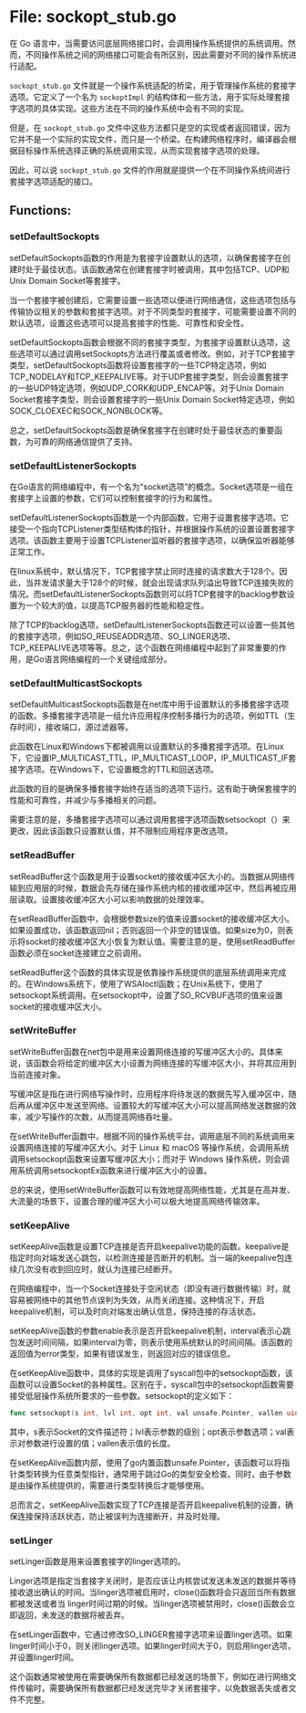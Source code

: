 # File: sockopt_stub.go

在 Go 语言中，当需要访问底层网络接口时，会调用操作系统提供的系统调用。然而，不同操作系统之间的网络接口可能会有所区别，因此需要对不同的操作系统进行适配。

`sockopt_stub.go` 文件就是一个操作系统适配的桥梁，用于管理操作系统的套接字选项。它定义了一个名为 `sockoptImpl` 的结构体和一些方法，用于实际处理套接字选项的具体实现。这些方法在不同的操作系统中会有不同的实现。

但是，在 `sockopt_stub.go` 文件中这些方法都只是空的实现或者返回错误，因为它并不是一个实际的实现文件，而只是一个桥梁。在构建网络程序时，编译器会根据目标操作系统选择正确的系统调用实现，从而实现套接字选项的处理。

因此，可以说 `sockopt_stub.go` 文件的作用就是提供一个在不同操作系统间进行套接字选项适配的接口。

## Functions:

### setDefaultSockopts

setDefaultSockopts函数的作用是为套接字设置默认的选项，以确保套接字在创建时处于最佳状态。该函数通常在创建套接字时被调用，其中包括TCP、UDP和Unix Domain Socket等套接字。

当一个套接字被创建后，它需要设置一些选项以便进行网络通信，这些选项包括与传输协议相关的参数和套接字选项。对于不同类型的套接字，可能需要设置不同的默认选项，设置这些选项可以提高套接字的性能、可靠性和安全性。 

setDefaultSockopts函数会根据不同的套接字类型，为套接字设置默认选项，这些选项可以通过调用setSockopts方法进行覆盖或者修改。例如，对于TCP套接字类型，setDefaultSockopts函数将设置套接字的一些TCP特定选项，例如TCP_NODELAY和TCP_KEEPALIVE等。对于UDP套接字类型，则会设置套接字的一些UDP特定选项，例如UDP_CORK和UDP_ENCAP等。对于Unix Domain Socket套接字类型，则会设置套接字的一些Unix Domain Socket特定选项，例如SOCK_CLOEXEC和SOCK_NONBLOCK等。

总之，setDefaultSockopts函数是确保套接字在创建时处于最佳状态的重要函数，为可靠的网络通信提供了支持。



### setDefaultListenerSockopts

在Go语言的网络编程中，有一个名为“socket选项”的概念。Socket选项是一组在套接字上设置的参数，它们可以控制套接字的行为和属性。

setDefaultListenerSockopts函数是一个内部函数，它用于设置套接字选项。它接受一个指向TCPListener类型结构体的指针，并根据操作系统的设置设置套接字选项。该函数主要用于设置TCPListener监听器的套接字选项，以确保监听器能够正常工作。

在linux系统中，默认情况下，TCP套接字禁止同时连接的请求数大于128个。因此，当并发请求量大于128个的时候，就会出现请求队列溢出导致TCP连接失败的情况。而setDefaultListenerSockopts函数则可以将TCP套接字的backlog参数设置为一个较大的值，以提高TCP服务器的性能和稳定性。

除了TCP的backlog选项，setDefaultListenerSockopts函数还可以设置一些其他的套接字选项，例如SO_REUSEADDR选项、SO_LINGER选项、TCP_KEEPALIVE选项等等。总之，这个函数在网络编程中起到了非常重要的作用，是Go语言网络编程的一个关键组成部分。



### setDefaultMulticastSockopts

setDefaultMulticastSockopts函数是在net库中用于设置默认的多播套接字选项的函数。多播套接字选项是一组允许应用程序控制多播行为的选项，例如TTL（生存时间），接收端口，源过滤器等。

此函数在Linux和Windows下都被调用以设置默认的多播套接字选项。在Linux下，它设置IP_MULTICAST_TTL，IP_MULTICAST_LOOP，IP_MULTICAST_IF套接字选项。在Windows下，它设置概念的TTL和回送选项。

此函数的目的是确保多播套接字始终在适当的选项下运行。这有助于确保套接字的性能和可靠性，并减少与多播相关的问题。

需要注意的是，多播套接字选项可以通过调用套接字选项函数setsockopt（）来更改，因此该函数只设置默认值，并不限制应用程序更改选项。



### setReadBuffer

setReadBuffer这个函数是用于设置socket的接收缓冲区大小的。当数据从网络传输到应用层的时候，数据会先存储在操作系统内核的接收缓冲区中，然后再被应用层读取。设置接收缓冲区大小可以影响数据的处理效率。

在setReadBuffer函数中，会根据参数size的值来设置socket的接收缓冲区大小。如果设置成功，该函数返回nil；否则返回一个非空的错误值。如果size为0，则表示将socket的接收缓冲区大小恢复为默认值。需要注意的是，使用setReadBuffer函数必须在socket连接建立之前调用。

setReadBuffer这个函数的具体实现是依靠操作系统提供的底层系统调用来完成的。在Windows系统下，使用了WSAIoctl函数；在Unix系统下，使用了setsockopt系统调用。在setsockopt中，设置了SO_RCVBUF选项的值来设置socket的接收缓冲区大小。



### setWriteBuffer

setWriteBuffer函数在net包中是用来设置网络连接的写缓冲区大小的。具体来说，该函数会将给定的缓冲区大小设置为网络连接的写缓冲区大小，并将其应用到当前连接对象。

写缓冲区是指在进行网络写操作时，应用程序将待发送的数据先写入缓冲区中，随后再从缓冲区中发送至网络。设置较大的写缓冲区大小可以提高网络发送数据的效率，减少写操作的次数，从而提高网络吞吐量。

在setWriteBuffer函数中，根据不同的操作系统平台，调用底层不同的系统调用来设置网络连接的写缓冲区大小。对于 Linux 和 macOS 等操作系统，会调用系统调用setsockopt函数来设置写缓冲区大小；而对于 Windows 操作系统，则会调用系统调用setsockoptEx函数来进行缓冲区大小的设置。

总的来说，使用setWriteBuffer函数可以有效地提高网络性能，尤其是在高并发、大流量的场景下，设置合理的缓冲区大小可以极大地提高网络传输效率。



### setKeepAlive

setKeepAlive函数是设置TCP连接是否开启keepalive功能的函数。keepalive是指定时向对端发送心跳包，以检测连接是否断开的机制。当一端的keepalive包连续几次没有收到回应时，就认为连接已经断开。

在网络编程中，当一个Socket连接处于空闲状态（即没有进行数据传输）时，就容易被网络中的其他节点误判为失效，从而关闭连接。这种情况下，开启keepalive机制，可以及时向对端发出确认信息，保持连接的存活状态。

setKeepAlive函数的参数enable表示是否开启keepalive机制，interval表示心跳包发送时间间隔，如果interval为零，则表示使用系统默认的时间间隔。该函数的返回值为error类型，如果有错误发生，则返回对应的错误信息。 

在setKeepAlive函数中，具体的实现是调用了syscall包中的setsockopt函数，该函数可以设置Socket的各种属性。区别在于，syscall包中的setsockopt函数需要接受低层操作系统所要求的一些参数。setsockopt的定义如下：

```go
func setsockopt(s int, lvl int, opt int, val unsafe.Pointer, vallen uintptr) (errno error)
```

其中，s表示Socket的文件描述符；lvl表示参数的级别；opt表示参数选项；val表示对参数进行设置的值；vallen表示值的长度。 

在setKeepAlive函数内部，使用了go内置函数unsafe.Pointer，该函数可以将指针类型转换为任意类型指针，通常用于跳过Go的类型安全检查。同时，由于参数是由操作系统提供的，需要进行类型转换后才能够使用。 

总而言之，setKeepAlive函数实现了TCP连接是否开启keepalive机制的设置，确保连接保持活跃状态，防止被误判为连接断开，并及时处理。



### setLinger

setLinger函数是用来设置套接字的linger选项的。

Linger选项是指定当套接字关闭时，是否应该让内核尝试发送未发送的数据并等待接收退出确认的时间。当linger选项被启用时，close()函数将会只返回当所有数据都被发送或者当 linger时间过期的时候。当linger选项被禁用时，close()函数会立即返回，未发送的数据将被丢弃。

在setLinger函数中，它通过修改SO_LINGER套接字选项来设置linger选项。如果linger时间小于0，则关闭linger选项。如果linger时间大于0，则启用linger选项，并设置linger时间。

这个函数通常被使用在需要确保所有数据都已经发送的场景下，例如在进行网络文件传输时，需要确保所有数据都已经发送完毕才关闭套接字，以免数据丢失或者文件不完整。



